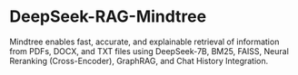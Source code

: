 # DeepSeek-RAG-Mindtree
Mindtree enables fast, accurate, and explainable retrieval of information from PDFs, DOCX, and TXT files using DeepSeek-7B, BM25, FAISS, Neural Reranking (Cross-Encoder), GraphRAG, and Chat History Integration.
